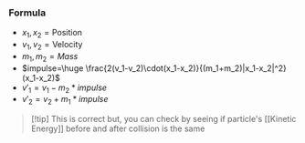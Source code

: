 ### Formula
- $x_1,x_2=\text{Position}$
- $v_1,v_2=\text{Velocity}$
- $m_1,m_2=Mass$
- $impulse=\huge \frac{2(v_1-v_2)\cdot(x_1-x_2)}{(m_1+m_2)|x_1-x_2|^2}(x_1-x_2)$
- $v'_1=v_1-m_2*impulse$
- $v'_2=v_2+m_1*impulse$ 
> [!tip] This is correct but, you can check by seeing if particle's [[Kinetic Energy]] before and after collision is the same
